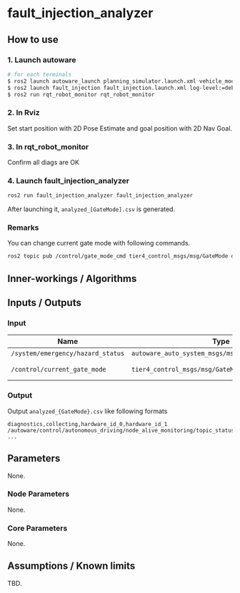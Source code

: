 # fault_injection_analyzer

## How to use

### 1. Launch autoware

```bash
# for each terminals
$ ros2 launch autoware_launch planning_simulator.launch.xml vehicle_model:=[your_vehicle] sensor_model:=[your_sensor] map_path:=[/your/map/path]
$ ros2 launch fault_injection fault_injection.launch.xml log-level:=debug
$ ros2 run rqt_robot_monitor rqt_robot_monitor
```

### 2. In Rviz

Set start position with 2D Pose Estimate and goal position with 2D Nav Goal.

### 3. In rqt_robot_monitor

Confirm all diags are OK

### 4. Launch fault_injection_analyzer

```bash
ros2 run fault_injection_analyzer fault_injection_analyzer
```

After launching it, `analyzed_[GateMode].csv` is generated.

### Remarks

You can change current gate mode with following commands.

```bash
ros2 topic pub /control/gate_mode_cmd tier4_control_msgs/msg/GateMode data:\ 0\
```

## Inner-workings / Algorithms

## Inputs / Outputs

### Input

| Name                              | Type                                                | Description                            |
| --------------------------------- | --------------------------------------------------- | -------------------------------------- |
| `/system/emergency/hazard_status` | `autoware_auto_system_msgs/msg/HazardStatusStamped` | hazard status                          |
| `/control/current_gate_mode`      | `tier4_control_msgs/msg/GateMode`                   | current gate mode: Auto(0)/External(1) |

### Output

Output `analyzed_{GateMode}.csv` like following formats

```csv
diagnostics,collecting,hardware_id_0,hardware_id_1
/autoware/control/autonomous_driving/node_alive_monitoring/topic_status,control_topic_status,ad_service_state_monitor,fault_injection
...
```

## Parameters

None.

### Node Parameters

None.

### Core Parameters

None.

## Assumptions / Known limits

TBD.
